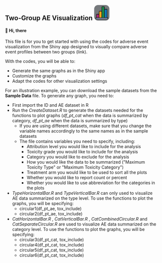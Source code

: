 ## Two-Group AE Visualization <img src="app_Visualization_old.png" width=10% height=10%> 

#### :wave: Hi, there

This file is for you to get started with using the codes for adverse event visualization from the Shiny app designed to visually compare adverse event profiles between two groups (link). 


With the codes, you will be able to:

* Generate the same graphs as in the Shiny app
* Customize the graphs
* Adapt the codes for other visualization settings

For an illustration example, you can download the sample datasets from the **Sample Data** file. To generate any graph, you need to:

* First import the ID and AE dataset in R
* Run the *CreateDataset.R* to generate the datasets needed for the functions to plot graphs (*df_pt_cat* when the data is summarized by category, *df_pt_ae* when the data is summarized by type)
  * If you are using different datasets, make sure that you change the variable names accordingly to the same names as in the sample datasets
  * The file contains variables you need to specify, including:
    * Attribution level you would like to include for the analysis
    * Toxicity grade you would like to include for the analysis
    * Category you would like to exclude for the analysis
    * How you would like the data to be summarized ("Maximum Toxicity Type" or "Maximum Toxicity Category")
    * Treatment arm you would like to be used to sort all the plots
    * Whether you would like to report count or percent
    * Whether you would like to use abbreviation for the categories in the plots
* *TypeHorizontalBar.R* and *TypeVerticalBar.R* can only used to visualize AE data summarized on the type level. To use the functions to plot the graphs, you will be specifying:
  * circular1(df_pt_ae, tox_include)
  * circular2(df_pt_ae, tox_include)
* *CatHorizontalBar.R* , *CatVerticalBar.R* , *CatCombinedCircular.R* and *CatSeparateCircular.R* are used to visualize AE data summarized on the category level. To use the functions to plot the graphs, you will be specifying:
  * circular3(df_pt_cat, tox_include)
  * circular4(df_pt_cat, tox_include)
  * circular5(df_pt_cat, tox_include)
  * circular6(df_pt_cat, tox_include)
